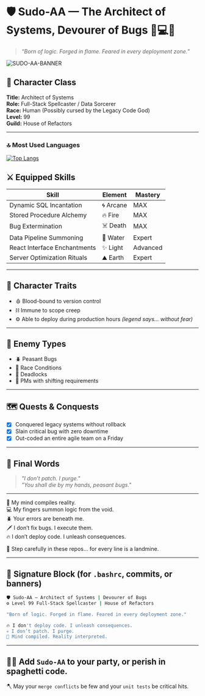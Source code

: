 # 🛡️ Sudo-AA — The Architect of Systems, Devourer of Bugs 🧠💻🔥

> *“Born of logic. Forged in flame. Feared in every deployment zone.”*

![SUDO-AA-BANNER](https://github.com/user-attachments/assets/6a7fed07-9bcc-401d-960b-c1aa61751adc)

## 🧙 Character Class  
**Title:** Architect of Systems  
**Role:** Full-Stack Spellcaster / Data Sorcerer  
**Race:** Human (Possibly cursed by the Legacy Code God)  
**Level:** 99  
**Guild:** House of Refactors

---
### 🔝 Most Used Languages

[![Top Langs](https://github-readme-stats.vercel.app/api/top-langs/?username=Sudo-AA&layout=compact&langs_count=8&theme=dark)](https://github.com/anuraghazra/github-readme-stats)


## ⚔️ Equipped Skills

| Skill                          | Element   | Mastery     |
|-------------------------------|-----------|-------------|
| Dynamic SQL Incantation       | 🌀 Arcane  | MAX         |
| Stored Procedure Alchemy      | 🔥 Fire    | MAX         |
| Bug Extermination             | ☠️ Death   | MAX         |
| Data Pipeline Summoning       | 🌊 Water   | Expert      |
| React Interface Enchantments  | ✨ Light   | Advanced    |
| Server Optimization Rituals   | ⛰️ Earth   | Expert      |

---

## 🧾 Character Traits

- 🩸 Blood-bound to version control  
- ⛓️ Immune to scope creep  
- ⚙️ Able to deploy during production hours *(legend says… without fear)*

---

## 🧟 Enemy Types

- 🪲 Peasant Bugs  
- 🔀 Race Conditions  
- 🧱 Deadlocks  
- 🧠 PMs with shifting requirements  

---

## 🗺️ Quests & Conquests

- [x] Conquered legacy systems without rollback  
- [x] Slain critical bug with zero downtime  
- [x] Out-coded an entire agile team on a Friday  

---

## 🦴 Final Words

> *"I don’t patch. I purge."*  
> *"You shall die by my hands, peasant bugs."*

---

🧠 My mind compiles reality.  
💻 My fingers summon logic from the void.  
🪲 Your errors are beneath me.  
🗡️ I don’t fix bugs. I execute them.  
🔥 I don’t deploy code. I unleash consequences.  

👣 Step carefully in these repos... for every line is a landmine.

---

## 🧰 Signature Block (for `.bashrc`, commits, or banners)

```bash
🛡️ Sudo-AA — Architect of Systems | Devourer of Bugs
⚙️ Level 99 Full-Stack Spellcaster | House of Refactors

"Born of logic. Forged in flame. Feared in every deployment zone."

🔥 I don't deploy code. I unleash consequences.
💀 I don’t patch. I purge.
🧠 Mind compiled. Reality interpreted.
```

---

## 🧙‍♂️ Add `Sudo-AA` to your party, or perish in spaghetti code.

🪓 May your `merge conflicts` be few and your `unit tests` be critical hits.
